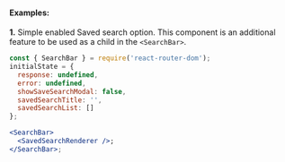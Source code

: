 #### Examples:

**1.** Simple enabled Saved search option. This component is an additional feature to be used as a child in the `<SearchBar>`.

```jsx
const { SearchBar } = require('react-router-dom');
initialState = {
  response: undefined,
  error: undefined,
  showSaveSearchModal: false,
  savedSearchTitle: '',
  savedSearchList: []
};

<SearchBar>
  <SavedSearchRenderer />;
</SearchBar>;
```
